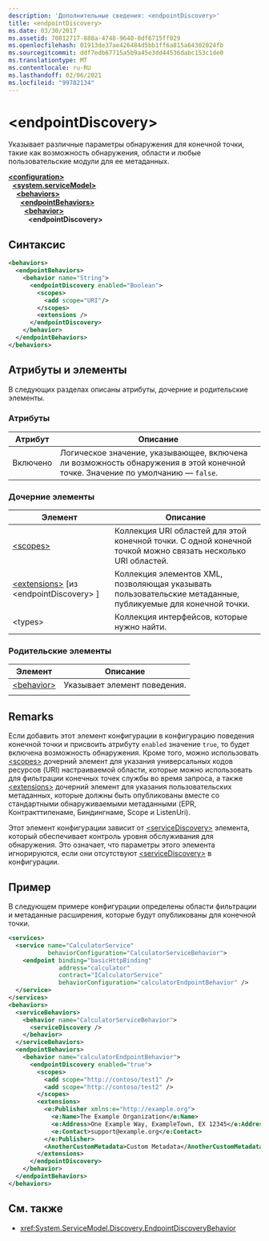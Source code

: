 ```yaml
---
description: 'Дополнительные сведения: <endpointDiscovery>'
title: <endpointDiscovery>
ms.date: 03/30/2017
ms.assetid: 70812717-888a-4748-9640-0df6715ff029
ms.openlocfilehash: 01913de37ae426484d5bb1ff6a815a64302024fb
ms.sourcegitcommit: ddf7edb67715a5b9a45e3dd44536dabc153c1de0
ms.translationtype: MT
ms.contentlocale: ru-RU
ms.lasthandoff: 02/06/2021
ms.locfileid: "99782134"
---
```

# \<endpointDiscovery>

Указывает различные параметры обнаружения для конечной точки, такие как возможность обнаружения, области и любые пользовательские модули для ее метаданных.  
  
[**\<configuration>**](../configuration-element.md)\
&nbsp;&nbsp;[**\<system.serviceModel>**](system-servicemodel.md)\
&nbsp;&nbsp;&nbsp;&nbsp;[**\<behaviors>**](behaviors.md)\
&nbsp;&nbsp;&nbsp;&nbsp;&nbsp;&nbsp;[**\<endpointBehaviors>**](endpointbehaviors.md)\
&nbsp;&nbsp;&nbsp;&nbsp;&nbsp;&nbsp;&nbsp;&nbsp;[**\<behavior>**](behavior-of-endpointbehaviors.md)\
&nbsp;&nbsp;&nbsp;&nbsp;&nbsp;&nbsp;&nbsp;&nbsp;&nbsp;&nbsp;**\<endpointDiscovery>**  
  
## <a name="syntax"></a>Синтаксис  
  
```xml  
<behaviors>
  <endpointBehaviors>
    <behavior name="String">
      <endpointDiscovery enabled="Boolean">
        <scopes>
          <add scope="URI"/>
        </scopes>
        <extensions />
      </endpointDiscovery>
    </behavior>
  </endpointBehaviors>
</behaviors>
```  
  
## <a name="attributes-and-elements"></a>Атрибуты и элементы  

 В следующих разделах описаны атрибуты, дочерние и родительские элементы.  
  
### <a name="attributes"></a>Атрибуты  
  
|Атрибут|Описание|  
|---------------|-----------------|  
|Включено|Логическое значение, указывающее, включена ли возможность обнаружения в этой конечной точке. Значение по умолчанию — `false`.|  
  
### <a name="child-elements"></a>Дочерние элементы  
  
|Элемент|Описание|  
|-------------|-----------------|  
|[\<scopes>](scopes.md)|Коллекция URI областей для этой конечной точки. С одной конечной точкой можно связать несколько URI областей.|  
|[\<extensions>](extensions.md) [из \<endpointDiscovery> ]|Коллекция элементов XML, позволяющая указывать пользовательские метаданные, публикуемые для конечной точки.|  
|\<types>|Коллекция интерфейсов, которые нужно найти.|  
  
### <a name="parent-elements"></a>Родительские элементы  
  
|Элемент|Описание|  
|-------------|-----------------|  
|[\<behavior>](behavior-of-endpointbehaviors.md)|Указывает элемент поведения.|  
|||  
  
## <a name="remarks"></a>Remarks  

 Если добавить этот элемент конфигурации в конфигурацию поведения конечной точки и присвоить атрибуту `enabled` значение `true`, то будет включена возможность обнаружения. Кроме того, можно использовать [\<scopes>](scopes.md) дочерний элемент для указания универсальных кодов ресурсов (URI) настраиваемой области, которые можно использовать для фильтрации конечных точек службы во время запроса, а также [\<extensions>](extensions.md) дочерний элемент для указания пользовательских метаданных, которые должны быть опубликованы вместе со стандартными обнаруживаемыми метаданными (EPR, Контракттипенаме, Биндингнаме, Scope и ListenUri).  
  
 Этот элемент конфигурации зависит от [\<serviceDiscovery>](servicediscovery.md) элемента, который обеспечивает контроль уровня обслуживания для обнаружения. Это означает, что параметры этого элемента игнорируются, если они отсутствуют [\<serviceDiscovery>](servicediscovery.md) в конфигурации.  
  
## <a name="example"></a>Пример  

 В следующем примере конфигурации определены области фильтрации и метаданные расширения, которые будут опубликованы для конечной точки.  
  
```xml  
<services>
  <service name="CalculatorService"
           behaviorConfiguration="CalculatorServiceBehavior">
    <endpoint binding="basicHttpBinding"
              address="calculator"
              contract="ICalculatorService"
              behaviorConfiguration="calculatorEndpointBehavior" />
  </service>
</services>
<behaviors>
  <serviceBehaviors>
    <behavior name="CalculatorServiceBehavior">
      <serviceDiscovery />
    </behavior>
  </serviceBehaviors>
  <endpointBehaviors>
    <behavior name="calculatorEndpointBehavior">
      <endpointDiscovery enabled="true">
        <scopes>
          <add scope="http://contoso/test1" />
          <add scope="http://contoso/test2" />
        </scopes>
        <extensions>
          <e:Publisher xmlns:e="http://example.org">
            <e:Name>The Example Organization</e:Name>
            <e:Address>One Example Way, ExampleTown, EX 12345</e:Address>
            <e:Contact>support@example.org</e:Contact>
          </e:Publisher>
          <AnotherCustomMetadata>Custom Metadata</AnotherCustomMetadata>
        </extensions>
      </endpointDiscovery>
    </behavior>
  </endpointBehaviors>
</behaviors>
```  
  
## <a name="see-also"></a>См. также

- <xref:System.ServiceModel.Discovery.EndpointDiscoveryBehavior>
